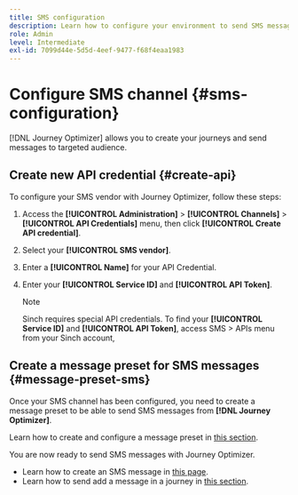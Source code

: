 ```yaml
---
title: SMS configuration
description: Learn how to configure your environment to send SMS messages with Journey Optimizer
role: Admin
level: Intermediate
exl-id: 7099d44e-5d5d-4eef-9477-f68f4eaa1983
---
```

# Configure SMS channel {#sms-configuration}

[!DNL Journey Optimizer] allows you to create your journeys and send messages to targeted audience. 

## Create new API credential {#create-api}

To configure your SMS vendor with Journey Optimizer, follow these steps:

1. Access the **[!UICONTROL Administration]** > **[!UICONTROL Channels]** > **[!UICONTROL API Credentials]** menu, then click **[!UICONTROL Create API credential]**.

1. Select your **[!UICONTROL SMS vendor]**.

1. Enter a **[!UICONTROL Name]** for your API Credential.

1. Enter your **[!UICONTROL Service ID]** and **[!UICONTROL API Token]**. 

    >[!NOTE]
    >
    > Sinch requires special API credentials. To find your **[!UICONTROL Service ID]** and **[!UICONTROL API Token]**, access SMS > APIs menu from your Sinch account, 


## Create a message preset for SMS messages {#message-preset-sms}

Once your SMS channel has been configured, you need to create a message preset to be able to send SMS messages from **[!DNL Journey Optimizer]**.

Learn how to create and configure a message preset in [this section](message-presets.md).

You are now ready to send SMS messages with Journey Optimizer.

* Learn how to create an SMS message in [this page](../create-sms.md).
* Learn how to send add a message in a journey in [this section](../building-journeys/journeys-message.md).
